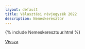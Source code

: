 ```yaml
---
layout: default
title: Választási névjegyzék 2022
description: Nemeskeresztúr
---
```


{% include Nemeskeresztuur.html %}

[Vissza](./)
